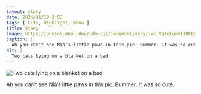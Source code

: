 ```yaml
---
layout: story
date: 2024/11/19 2:52
tags: [ Life, Highlight, Meow ]
title: Story
image: https://photos.muan.dev/cdn-cgi/imagedelivery/-wp_VgtWlgmh1JURQ8t1mg/cd7ffcf9-6fde-4ed4-dc36-c52fd1e7fe00/public
caption: |
  Ah you can’t see Nià’s little paws in this pic. Bummer. It was so cute.
alt: |
  Two cats lying on a blanket on a bed
---
```



![Two cats lying on a blanket on a bed](https://photos.muan.dev/cdn-cgi/imagedelivery/-wp_VgtWlgmh1JURQ8t1mg/cd7ffcf9-6fde-4ed4-dc36-c52fd1e7fe00/public)

Ah you can’t see Nià’s little paws in this pic. Bummer. It was so cute.
